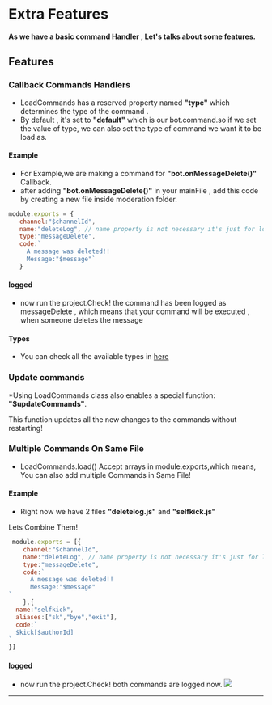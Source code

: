 # Extra Features
**As we have a basic command Handler , Let's talks about some features.**
## Features 
### Callback Commands Handlers 
* LoadCommands has a reserved property named **"type"** which determines the type of the command .
* By default , it's set to **"default"** which is our bot.command.so if we set the value of type, we can also set the type of command we want it to be load as.

#### Example
* For Example,we are making a command for **"bot.onMessageDelete()"** Callback.
* after adding **"bot.onMessageDelete()"** in your mainFile , add this code by creating a new file inside moderation folder.
 ```javascript
 module.exports = {
    channel:"$channelId",
    name:"deleteLog", // name property is not necessary it's just for logging the command (if this is not present channel property will be used for logging)
    type:"messageDelete",
    code:`
      A message was deleted!!
      Message:"$message"`
    }
```
#### logged 
* now run the project.Check! the command has been logged as messageDelete , which means that your command will be executed , when someone deletes the message

#### Types 
* You can check all the available types in [here](../../options/commandTypes.md)

### Update commands 
*Using LoadCommands class also enables a special function: **"$updateCommands"**.

This function updates all the new changes to the commands without restarting!

### Multiple Commands On Same File
* LoadCommands.load() Accept arrays in module.exports,which means, You can also add multiple Commands in Same File!

#### Example
* Right now we have 2 files **"deletelog.js"** and **"selfkick.js"**

 Lets Combine Them!
```javascript
 module.exports = [{
    channel:"$channelId",
    name:"deleteLog", // name property is not necessary it's just for logging the command (if this is not present channel property will be used for logging)
    type:"messageDelete",
    code:`
      A message was deleted!!
      Message:"$message"
`
    },{
  name:"selfkick",
  aliases:["sk","bye","exit"],
  code:`
  $kick[$authorId]
`
}]
```
#### logged 
* now run the project.Check! both commands are logged now.
 ![](../../.gitbook/assets/Screenshot_2021-08-06-16-09-09-49.png)

-----